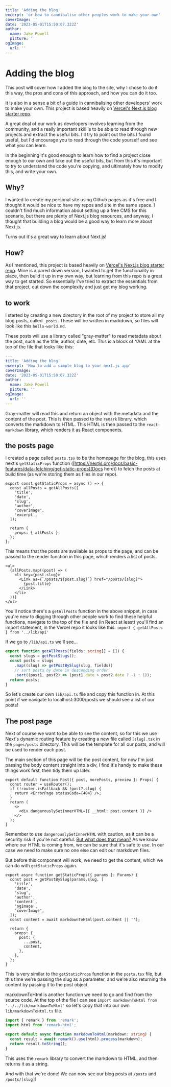 ```yaml
---
title: 'Adding the blog'
excerpt: 'or how to cannibalise other peoples work to make your own'
coverImage: ''
date: '2023-05-01T15:50:07.322Z'
author:
  name: Jake Powell
  picture: ''
ogImage:
  url: ''
---
```


# Adding the blog

This post will cover how I added the blog to the site, why I chose to do it this way, the pros and cons of this approach, and how you can do it too.

It is also in a sense a bit of a guide in cannibalising other developers' work to make your own. This project is based heavily on [Vercel's Next.js blog starter repo](https://github.com/vercel/next.js/tree/canary/examples/blog-starter).

A great deal of our work as developers involves learning from the community, and a really important skill is to be able to read through new projects and extract the useful bits. I'll try to point out the bits I found useful, but I'd encourage you to read through the code yourself and see what you can learn.

In the beginning it's good enough to learn how to find a project close enough to our own and take out the useful bits, but from this it's important to try to understand the code you're copying, and ultimately how to modify this, and write your own.

## Why?

I wanted to create my personal site using Github pages as it's free and I thought it would be nice to have my repos and site in the same space. I couldn't find much information about setting up a free CMS for this scenario, but there are plenty of Next.js blog resources, and anyway, I thought that building a blog would be a good way to learn more about Next.js.

Turns out it's a great way to learn about Next.js!

## How?

As I mentioned, this project is based heavily on [Vercel's Next.js blog starter repo](https://github.com/vercel/next.js/tree/canary/examples/blog-starter). Mine is a pared down version, I wanted to get the functionality in place, then build it up in my own way, but learning from this repo is a great way to get started. So essentially I've tried to extract the essentials from that project, cut down the complexity and just get my blog working.

## to work

I started by creating a new directory in the root of my project to store all my blog posts, called `_posts`. These will be written in markdown, so files will look like this `hello-world.md`.

These posts will use a library called "gray-matter" to read metadata about the post, such as the title, author, date, etc. This is a block of YAML at the top of the file that looks like this:

```yaml
---
title: 'Adding the blog'
excerpt: 'How to add a simple blog to your next.js app'
coverImage: ''
date: '2023-05-01T15:50:07.322Z'
author:
  name: Jake Powell
  picture: ''
ogImage:
  url: ''
---
```

Gray-matter will read this and return an object with the metadata and the content of the post. This is then passed to the `remark` library, which converts the markdown to HTML. This HTML is then passed to the `react-markdown` library, which renders it as React components.

## the posts page

I created a page called `posts.tsx` to be the homepage for the blog, this uses next's `getStaticProps` function ([https://nextjs.org/docs/basic-features/data-fetching/get-static-props](Docs here)) to fetch the posts at build time (as we're storing them as files in our repo).

```tsx
export const getStaticProps = async () => {
  const allPosts = getAllPosts([
    'title',
    'date',
    'slug',
    'author',
    'coverImage',
    'excerpt',
  ]);

  return {
    props: { allPosts },
  };
};
```

This means that the posts are available as props to the page, and can be passed to the render function in this page, which renders a list of posts.

```tsx
<ul>
  {allPosts.map((post) => (
    <li key={post.slug}>
      <Link as={`/posts/${post.slug}`} href="/posts/[slug]">
        {post.title}
      </Link>
    </li>
  ))}
</ul>
```

You'll notice there's a `getAllPosts` function in the above snippet, in case you're new to digging through other people work to find these helpful functions, navigate to the top of the file and (in React at least) you'll find an import statement, in the Vercel repo it looks like this: `import { getAllPosts } from '../lib/api'`

If we go to `/lib/api.ts` we'll see...

```ts
export function getAllPosts(fields: string[] = []) {
  const slugs = getPostSlugs();
  const posts = slugs
    .map((slug) => getPostBySlug(slug, fields))
    // sort posts by date in descending order
    .sort((post1, post2) => (post1.date > post2.date ? -1 : 1));
  return posts;
}
```

So let's create our own `lib/api.ts` file and copy this function in. At this point if we navigate to localhost:3000/posts we should see a list of our posts!

## The post page

Next of course we want to be able to see the content, so for this we use Next's dynamic routing feature by creating a new file called `[slug].tsx` in the `pages/posts` directory. This will be the template for all our posts, and will be used to render each post.

The main section of this page will be the post content, for now I'm just passing the body content straight into a div, I find it's handy to make these things work first, then tidy them up later.

```tsx
export default function Post({ post, morePosts, preview }: Props) {
  const router = useRouter();
  if (!router.isFallback && !post?.slug) {
    return <ErrorPage statusCode={404} />;
  }
  return (
    <>
      <div dangerouslySetInnerHTML={{ __html: post.content }} />
    </>
  );
}
```

Remember to use `dangerouslySetInnerHTML` with caution, as it can be a security risk if you're not careful. [But what does that mean?](https://react.dev/reference/react-dom/components/common#dangerously-setting-the-inner-html) As we know where our HTML is coming from, we can be sure that it's safe to use. In our case we need to make sure no one else can edit our markdown files.

But before this component will work, we need to get the content, which we can do with `getStaticProps` again.

```tsx
export async function getStaticProps({ params }: Params) {
  const post = getPostBySlug(params.slug, [
    'title',
    'date',
    'slug',
    'author',
    'content',
    'ogImage',
    'coverImage',
  ]);
  const content = await markdownToHtml(post.content || '');

  return {
    props: {
      post: {
        ...post,
        content,
      },
    },
  };
}
```

This is very similar to the `getStaticProps` function in the `posts.tsx` file, but this time we're passing the slug as a parameter, and we're also returning the content by passing it to the post object.

markdownToHtml is another function we need to go and find from the source code. At the top of the file I can see `import markdownToHtml from '../../lib/markdownToHtml'` so let's copy that into our own `lib/markdownToHtml.ts` file.

```ts
import { remark } from 'remark';
import html from 'remark-html';

export default async function markdownToHtml(markdown: string) {
  const result = await remark().use(html).process(markdown);
  return result.toString();
}
```

This uses the `remark` library to convert the markdown to HTML, and then returns it as a string.

And with that we're done! We can now see our blog posts at `/posts` and `/posts/[slug]`!
